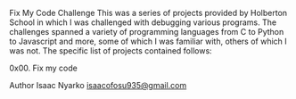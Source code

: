 Fix My Code Challenge
This was a series of projects provided by Holberton School in which I was challenged with debugging various programs. 
The challenges spanned a variety of programming languages from C to Python to Javascript and more, some of which I was familiar with, others of which I was not. 
The specific list of projects contained follows:

0x00. Fix my code

Author
Isaac Nyarko <isaacofosu935@gmail.com>
